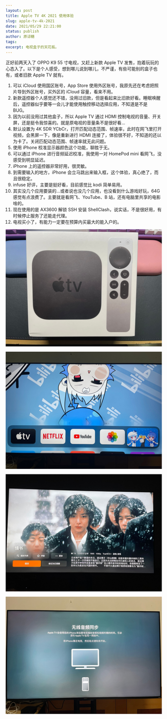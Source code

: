 ```yaml
---
layout: post
title: Apple TV 4K 2021 使用体验
slug: apple-tv-4k-2021
date: 2021/05/29 22:21:00
status: publish
author: 原谅糖
tags: 
excerpt: 电视盒子的天花板。
---
```


正好前两天入了 OPPO K9 55 寸电视，又赶上新款 Apple TV 发售，抱着玩玩的心态入了。以下是个人感受，想到哪儿说到哪儿，不严谨，有些可能别的盒子也有，或者旧款 Apple TV 就有。

1. 可以 iCloud 使用国区账号，App Store 使用外区账号，我原先还在考虑把照片导到外区账号，买外区的 iCloud 容量，看来不用。
2. 新款遥控器个人感觉还不错，没用过旧款，但是看起来比旧款好看。睡眠唤醒后，遥控器似乎要等一会儿才能使用触控移动选择应用，不知道是不是 BUG。
3. 因为以前没用过其他盒子，所以 Apple TV 通过 HDMI 控制电视的音量、开关屏，还是挺令我惊喜的。就是原电视的音量条不是很好看...
4. 默认设置为 4K SDR YCbCr，打开匹配动态范围、帧速率，此时在网飞里打开视频，会黑屏一下，像是重新进行 HDMI 连接了，体验很不好，不知道的还以为卡了。关闭匹配动态范围、帧速率就无此问题。
5. 使用 iPhone 校准显示器颜色这个功能，聊胜于无。
6. 可以通过 iPhone 进行音频延迟校准，我使用一对 HomePod mini 看网飞，没感受到明显延迟。
7. iPhone 上的遥控器非常好用，很灵敏。
8. 到需要输入的地方，iPhone 会立马跳出来输入框，这个体验，真心绝了，而且很稳定。
9. infuse 好评，主要是挺好看，目前感觉比 kodi 简单易用。
10. 其实没几个应用要装的...或者说也没几个应用，也没看到什么游戏好玩，64G感觉有点浪费了。主要就是看网飞、YouTube、B 站，还有电脑里共享的电影啥的。
11. 现在使用的是 AX3600 解锁 SSH 安装 ShellClash，说实话，不是很好用，有时候停止服务了还能走代理。
12. 电视买小了，有能力一定要在预算内买最大的能入户的。

![](./assets/appletv1.jpg)

![](./assets/appletv2.jpg)

![](./assets/appletv3.jpg)

![](./assets/appletv4.jpg)

